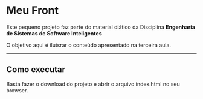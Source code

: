 # Meu Front

Este pequeno projeto faz parte do material diático da Disciplina **Engenharia de Sistemas de Software Inteligentes** 

O objetivo aqui é ilutsrar o conteúdo apresentado na terceira aula.

---
## Como executar

Basta fazer o download do projeto e abrir o arquivo index.html no seu browser.
